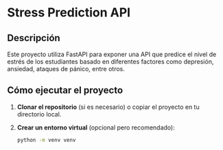 # Stress Prediction API

## Descripción

Este proyecto utiliza FastAPI para exponer una API que predice el nivel de estrés de los estudiantes basado en diferentes factores como depresión, ansiedad, ataques de pánico, entre otros.

## Cómo ejecutar el proyecto

1. **Clonar el repositorio** (si es necesario) o copiar el proyecto en tu directorio local.

2. **Crear un entorno virtual** (opcional pero recomendado):
   ```bash
   python -m venv venv
